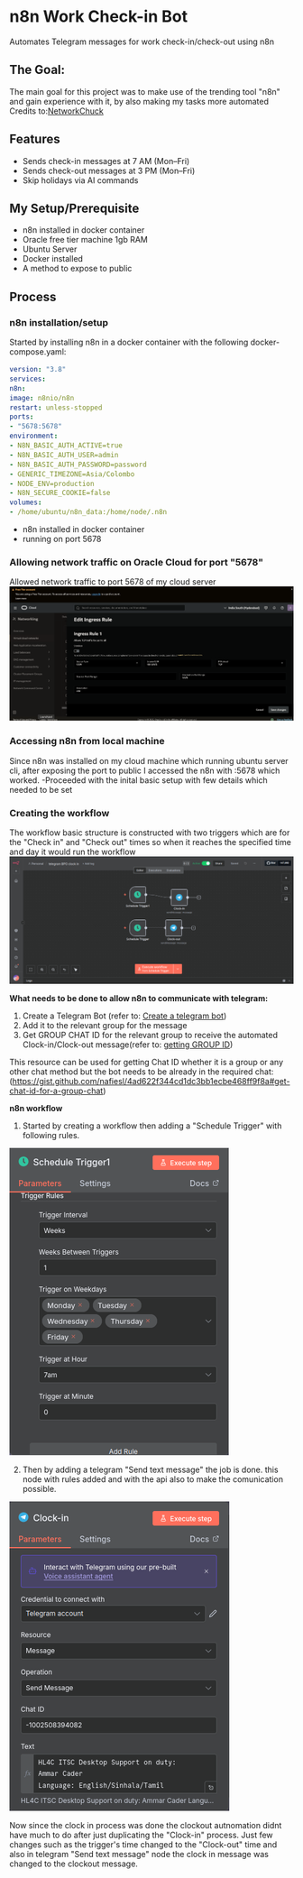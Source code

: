 # n8n Work Check-in Bot

Automates Telegram messages for work check-in/check-out using n8n

## The Goal:
The main goal for this project was to make use of the trending tool "n8n" and gain experience with it, by also making my tasks more automated
Credits to:[NetworkChuck](https://youtu.be/ONgECvZNI3o?si=IsbIltj83qwWUSsV)

## Features
- Sends check-in messages at 7 AM (Mon–Fri)
- Sends check-out messages at 3 PM (Mon–Fri)
- Skip holidays via AI commands

## My Setup/Prerequisite
- n8n installed in docker container
- Oracle free tier machine 1gb RAM
- Ubuntu Server
- Docker installed
- A method to expose to public

## Process

### n8n installation/setup 

Started by installing n8n in a docker container with the following docker-compose.yaml:

```yaml
version: "3.8"
services:
n8n:
image: n8nio/n8n
restart: unless-stopped
ports:
- "5678:5678"
environment:
- N8N_BASIC_AUTH_ACTIVE=true
- N8N_BASIC_AUTH_USER=admin
- N8N_BASIC_AUTH_PASSWORD=password
- GENERIC_TIMEZONE=Asia/Colombo
- NODE_ENV=production
- N8N_SECURE_COOKIE=false
volumes:
- /home/ubuntu/n8n_data:/home/node/.n8n
```
- n8n installed in docker container
- running on port 5678

### Allowing network traffic on Oracle Cloud for port "5678"

Allowed network traffic to port 5678 of my cloud server 
![Allowed traffic on port 5678 oracle cloud](images/OracleCloudTraffic.png)

### Accessing n8n from local machine
Since n8n was installed on my cloud machine which running ubuntu server cli, after exposing the port to public I accessed the n8n with <server public ip address>:5678 which worked.
-Proceeded with the inital basic setup with few details which needed to be set

### Creating the workflow
The workflow basic structure is constructed with two triggers which are for the "Check in" and "Check out" times so when it reaches the specified time and day it would run the workflow
![n8n workflow](images/workflow.png)

**What needs to be done to allow n8n to communicate with telegram:**
1. Create a Telegram Bot (refer to: [Create a telegram bot](https://gist.github.com/nafiesl/4ad622f344cd1dc3bb1ecbe468ff9f8a#create-a-telegram-bot-and-get-a-bot-token))
2. Add it to the relevant group for the message
3. Get GROUP CHAT ID for the relevant group to receive the automated Clock-in/Clock-out message(refer to: [getting GROUP ID](https://gist.github.com/nafiesl/4ad622f344cd1dc3bb1ecbe468ff9f8a#get-chat-id-for-a-group-chat))

This resource can be used for getting Chat ID whether it is a group or any other chat method but the bot needs to be already in the required chat: (https://gist.github.com/nafiesl/4ad622f344cd1dc3bb1ecbe468ff9f8a#get-chat-id-for-a-group-chat) 

**n8n workflow**
1. Started by creating a workflow then adding a "Schedule Trigger" with following rules.

![schedule trigger](images/7amTrigger.png)

2. Then by adding a telegram "Send text message" the job is done. this node with rules added and with the api also to make the comunication possible.

![schedule trigger](images/TelegramNode.png)

Now since the clock in process was done the clockout autnomation didnt have much to do after just duplicating the "Clock-in" process. Just few changes such as the trigger's time changed to the "Clock-out" time and also in telegram "Send text message" node the clock in message was changed to the clockout message.
 
